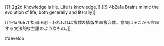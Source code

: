 [[1-2g2d Knowledge is life. Life is knowledge.]]
[[9-4b2a1a Brains mimic the evolution of life, both generally and literally]]

[[4-1a4b5c1 松岡正剛 - われわれは複数の情報生命複合体。意識はそこから突起する文法的な主語のようなもの。]]

#develop 